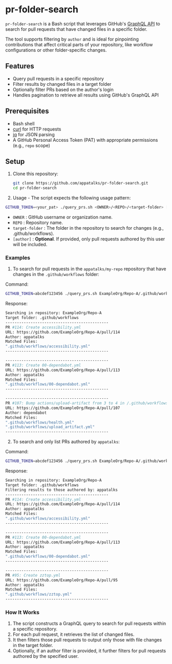 # pr-folder-search

`pr-folder-search` is a Bash script that leverages GitHub's [GraphQL API](https://docs.github.com/en/graphql) to search for pull requests that have changed files in a specific folder. 

The tool supports filtering by `author` and is ideal for pinpointing contributions that affect critical parts of your repository, like workflow configurations or other folder-specific changes.

## Features

- Query pull requests in a specific repository
- Filter results by changed files in a target folder
- Optionally filter PRs based on the author's login
- Handles pagination to retrieve all results using GitHub's GraphQL API

## Prerequisites

- Bash shell
- [curl](https://curl.se/) for HTTP requests
- [jq](https://stedolan.github.io/jq/) for JSON parsing
- A GitHub Personal Access Token (PAT) with appropriate permissions (e.g., `repo` scope)

## Setup

1. Clone this repository:
   ```bash
   git clone https://github.com/appatalks/pr-folder-search.git
   cd pr-folder-search
   ```

2. Usage - The script expects the following usage pattern:

```bash
GITHUB_TOKEN=<your_pat> ./query_prs.sh <OWNER>/<REPO>/<target-folder> [author]
```

- ```OWNER``` : GitHub username or organization name.
- ```REPO``` : Repository name.
- ```target-folder``` : The folder in the repository to search for changes (e.g., .github/workflows).
- ```[author]``` : **Optional**. If provided, only pull requests authored by this user will be included.

### Examples

1. To search for pull requests in the ```appatalks/my-repo``` repository that have changes in the ```.github/workflows``` folder:

Command:
```bash
GITHUB_TOKEN=abcdef123456 ./query_prs.sh ExampleOrg/Repo-A/.github/workflows
```

Response:
```bash
Searching in repository: ExampleOrg/Repo-A
Target folder: .github/workflows
---------------------------------------------
PR #114: Create accessibility.yml
URL: https://github.com/ExampleOrg/Repo-A/pull/114
Author: appatalks
Matched Files:
".github/workflows/accessibility.yml"
---------------------------------------------

---------------------------------------------
PR #113: Create 00-dependabot.yml
URL: https://github.com/ExampleOrg/Repo-A/pull/113
Author: appatalks
Matched Files:
".github/workflows/00-dependabot.yml"
---------------------------------------------

---------------------------------------------
PR #107: Bump actions/upload-artifact from 3 to 4 in /.github/workflows
URL: https://github.com/ExampleOrg/Repo-A/pull/107
Author: dependabot
Matched Files:
".github/workflows/health.yml"
".github/workflows/upload_artifact.yml"
---------------------------------------------
```

2. To search and only list PRs authored by ```appatalks```:

Command:
```bash
GITHUB_TOKEN=abcdef123456 ./query_prs.sh ExampleOrg/Repo-A/.github/workflows appatalks
```

Response:
```bash
Searching in repository: ExampleOrg/Repo-A
Target folder: .github/workflows
Filtering results to those authored by: appatalks
---------------------------------------------
PR #114: Create accessibility.yml
URL: https://github.com/ExampleOrg/Repo-A/pull/114
Author: appatalks
Matched Files:
".github/workflows/accessibility.yml"
---------------------------------------------

---------------------------------------------
PR #113: Create 00-dependabot.yml
URL: https://github.com/ExampleOrg/Repo-A/pull/113
Author: appatalks
Matched Files:
".github/workflows/00-dependabot.yml"
---------------------------------------------

---------------------------------------------
PR #95: Create zztop.yml
URL: https://github.com/ExampleOrg/Repo-A/pull/95
Author: appatalks
Matched Files:
".github/workflows/zztop.yml"
---------------------------------------------
```

### How It Works
1. The script constructs a GraphQL query to search for pull requests within a specific repository.
2. For each pull request, it retrieves the list of changed files.
3. It then filters those pull requests to output only those with file changes in the target folder.
4. Optionally, if an author filter is provided, it further filters for pull requests authored by the specified user.
